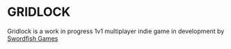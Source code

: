 # GRIDLOCK

Gridlock is a work in progress 1v1 multiplayer indie game in development by [Swordfish Games](https://www.twitter.com/_swordfishgames) 

